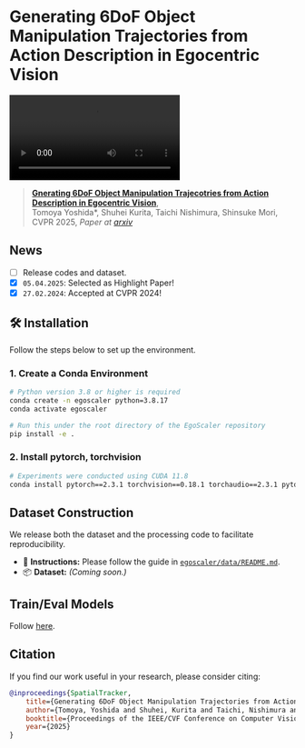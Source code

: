 # Generating 6DoF Object Manipulation Trajectories from Action Description in Egocentric Vision

![](assets/teaser.mp4)

> [**Gnerating 6DoF Object Manipulation Trajecotries from Action Description in Egocentric Vision**](https://biscue5.github.io/egoscaler-project-page/),  
> Tomoya Yoshida\*, Shuhei Kurita, Taichi Nishimura, Shinsuke Mori, 
> CVPR 2025,
> *Paper at [arxiv]()*  

## News
- [ ] Release codes and dataset.
- [x] `05.04.2025`: Selected as Highlight Paper!
- [x] `27.02.2024`: Accepted at CVPR 2024!

## 🛠️ Installation

Follow the steps below to set up the environment.

### 1. Create a Conda Environment

```bash
# Python version 3.8 or higher is required
conda create -n egoscaler python=3.8.17
conda activate egoscaler

# Run this under the root directory of the EgoScaler repository
pip install -e .
```

### 2. Install pytorch, torchvision
```bash
# Experiments were conducted using CUDA 11.8
conda install pytorch==2.3.1 torchvision==0.18.1 torchaudio==2.3.1 pytorch-cuda=11.8 -c pytorch -c nvidia
```

## Dataset Construction

We release both the dataset and the processing code to facilitate reproducibility.

- 📄 **Instructions:** Please follow the guide in [`egoscaler/data/README.md`](./egoscaler/data/README.md).
- 📦 **Dataset:** *(Coming soon.)*


## Train/Eval Models
Follow [here](.egoscaler/models/README.md).

## Citation
If you find our work useful in your research, please consider citing:
```bibtex
@inproceedings{SpatialTracker,
    title={Generating 6DoF Object Manipulation Trajectories from Action Description in Egocentric Vision},
    author={Tomoya, Yoshida and Shuhei, Kurita and Taichi, Nishimura and Shinsuke, Mori},
    booktitle={Proceedings of the IEEE/CVF Conference on Computer Vision and Pattern Recognition (CVPR)},
    year={2025}
}
```